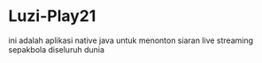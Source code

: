 # Luzi-Play21
ini adalah aplikasi native java untuk menonton siaran live streaming sepakbola diseluruh dunia
